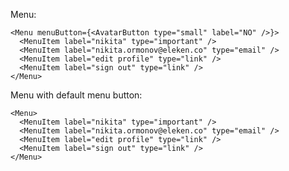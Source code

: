 Menu:

    <Menu menuButton={<AvatarButton type="small" label="NO" />}>
      <MenuItem label="nikita" type="important" />
      <MenuItem label="nikita.ormonov@eleken.co" type="email" />
      <MenuItem label="edit profile" type="link" />
      <MenuItem label="sign out" type="link" />
    </Menu>

Menu with default menu button:

    <Menu>
      <MenuItem label="nikita" type="important" />
      <MenuItem label="nikita.ormonov@eleken.co" type="email" />
      <MenuItem label="edit profile" type="link" />
      <MenuItem label="sign out" type="link" />
    </Menu>
